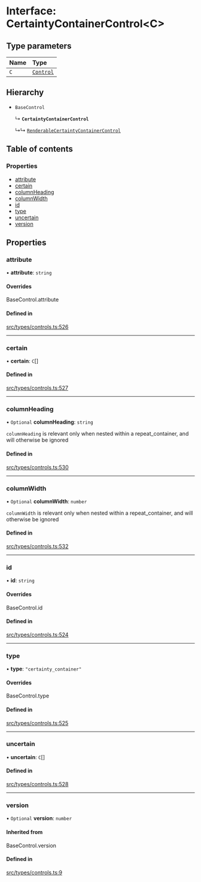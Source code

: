 # Interface: CertaintyContainerControl\<C\>

## Type parameters

| Name | Type |
| :------ | :------ |
| `C` | [`Control`](../wiki/Exports#control) |

## Hierarchy

- `BaseControl`

  ↳ **`CertaintyContainerControl`**

  ↳↳ [`RenderableCertaintyContainerControl`](../wiki/RenderableCertaintyContainerControl)

## Table of contents

### Properties

- [attribute](../wiki/CertaintyContainerControl#attribute)
- [certain](../wiki/CertaintyContainerControl#certain)
- [columnHeading](../wiki/CertaintyContainerControl#columnheading)
- [columnWidth](../wiki/CertaintyContainerControl#columnwidth)
- [id](../wiki/CertaintyContainerControl#id)
- [type](../wiki/CertaintyContainerControl#type)
- [uncertain](../wiki/CertaintyContainerControl#uncertain)
- [version](../wiki/CertaintyContainerControl#version)

## Properties

### attribute

• **attribute**: `string`

#### Overrides

BaseControl.attribute

#### Defined in

[src/types/controls.ts:526](https://github.com/decisively-io/interview-sdk/blob/f6a9e1544070264c0422ae6f4514bc6f150675b7/src/types/controls.ts#L526)

___

### certain

• **certain**: `C`[]

#### Defined in

[src/types/controls.ts:527](https://github.com/decisively-io/interview-sdk/blob/f6a9e1544070264c0422ae6f4514bc6f150675b7/src/types/controls.ts#L527)

___

### columnHeading

• `Optional` **columnHeading**: `string`

`columnHeading` is relevant only when nested within a repeat_container, and will otherwise be ignored

#### Defined in

[src/types/controls.ts:530](https://github.com/decisively-io/interview-sdk/blob/f6a9e1544070264c0422ae6f4514bc6f150675b7/src/types/controls.ts#L530)

___

### columnWidth

• `Optional` **columnWidth**: `number`

`columnWidth` is relevant only when nested within a repeat_container, and will otherwise be ignored

#### Defined in

[src/types/controls.ts:532](https://github.com/decisively-io/interview-sdk/blob/f6a9e1544070264c0422ae6f4514bc6f150675b7/src/types/controls.ts#L532)

___

### id

• **id**: `string`

#### Overrides

BaseControl.id

#### Defined in

[src/types/controls.ts:524](https://github.com/decisively-io/interview-sdk/blob/f6a9e1544070264c0422ae6f4514bc6f150675b7/src/types/controls.ts#L524)

___

### type

• **type**: ``"certainty_container"``

#### Overrides

BaseControl.type

#### Defined in

[src/types/controls.ts:525](https://github.com/decisively-io/interview-sdk/blob/f6a9e1544070264c0422ae6f4514bc6f150675b7/src/types/controls.ts#L525)

___

### uncertain

• **uncertain**: `C`[]

#### Defined in

[src/types/controls.ts:528](https://github.com/decisively-io/interview-sdk/blob/f6a9e1544070264c0422ae6f4514bc6f150675b7/src/types/controls.ts#L528)

___

### version

• `Optional` **version**: `number`

#### Inherited from

BaseControl.version

#### Defined in

[src/types/controls.ts:9](https://github.com/decisively-io/interview-sdk/blob/f6a9e1544070264c0422ae6f4514bc6f150675b7/src/types/controls.ts#L9)

